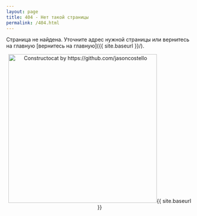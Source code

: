 ```yaml
---
layout: page
title: 404 - Нет такой страницы
permalink: /404.html
---
```


Страница не найдена. Уточните адрес нужной страницы или вернитесь на главную [вернитесь на главную]({{ site.baseurl }}/).
<!--- Sorry, we can't find that page that you're looking for. You can try again by going [back to the homepage]({{ site.baseurl }}/). ---> 
<p align="center">
<img src="{{ site.baseurl }}/images/404.jpg" alt="Constructocat by https://github.com/jasoncostello" style="width: 400px;"/>{{ site.baseurl }}
</p>  
